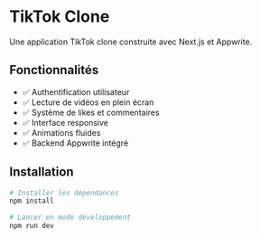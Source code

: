# TikTok Clone

Une application TikTok clone construite avec Next.js et Appwrite.

## Fonctionnalités

- ✅ Authentification utilisateur
- ✅ Lecture de vidéos en plein écran
- ✅ Système de likes et commentaires
- ✅ Interface responsive
- ✅ Animations fluides
- ✅ Backend Appwrite intégré

## Installation

```bash
# Installer les dépendances
npm install

# Lancer en mode développement
npm run dev

